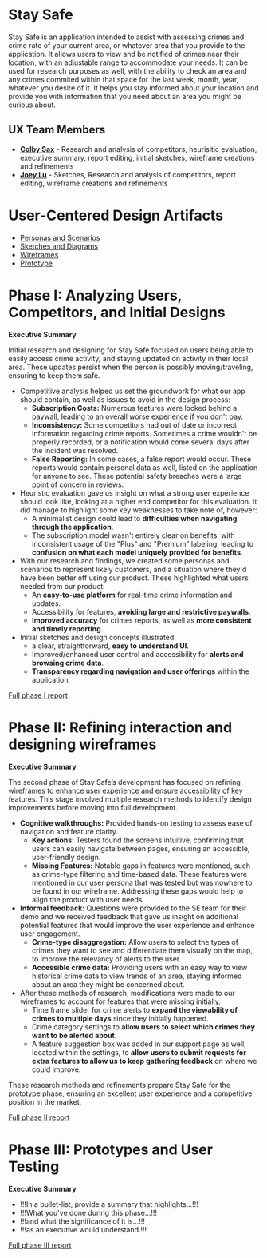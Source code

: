 # Stay Safe

Stay Safe is an application intended to assist with assessing crimes and crime rate of your current area, or whatever area that you provide to the application. It allows users to view and be notified of crimes near their location, with an adjustable range to accommodate your needs. It can be used for research purposes as well, with the ability to check an area and any crimes commited within that space for the last week, month, year, whatever you desire of it. It helps you stay informed about your location and provide you with information that you need about an area you might be curious about.

## UX Team Members

* **[Colby Sax](https://usabilityengineering.github.io/ux-journal-ChicoCJSax/)** - Research and analysis of competitors, heurisitic evaluation, executive summary, report editing, initial sketches, wireframe creations and refinements
* **[Joey Lu](https://usabilityengineering.github.io/ux-journal-thejoeyluu/)** - Sketches, Research and analysis of competitors, report editing, wireframe creations and refinements

# User-Centered Design Artifacts
 
* [Personas and Scenarios](personas/)
* [Sketches and Diagrams](sketches/)
* [Wireframes](wireframes/)
* [Prototype](#)

# Phase I: Analyzing Users, Competitors, and Initial Designs

**Executive Summary**

Initial research and designing for Stay Safe focused on users being able to easily access crime activity, and staying updated on activity in their local area. These updates persist when the person is possibly moving/traveling, ensuring to keep them safe.

- Competitive analysis helped us set the groundwork for what our app should contain, as well as issues to avoid in the design process:
  - **Subscription Costs:** Numerous features were locked behind a paywall, leading to an overall worse experience if you don't pay.
  - **Inconsistency:** Some competitors had out of date or incorrect information regarding crime reports. Sometimes a crime wouldn't be properly recorded, or a notification would come several days after the incident was resolved.
  - **False Reporting:** In some cases, a false report would occur. These reports would contain personal data as well, listed on the application for anyone to see. These potential safety breaches were a large point of concern in reviews.
- Heuristic evaluation gave us insight on what a strong user experience should look like, looking at a higher end competitor for this evaluation. It did manage to highlight some key weaknesses to take note of, however:
  - A minimalist design could lead to **difficulties when navigating through the application**.
  - The subscription model wasn't entirely clear on benefits, with inconsistent usage of the "Plus" and "Premium" labeling, leading to **confusion on what each model uniquely provided for benefits**.
- With our research and findings, we created some personas and scenarios to represent likely customers, and a situation where they'd have been better off using our product. These highlighted what users needed from our product:
  - An **easy-to-use platform** for real-time crime information and updates.
  - Accessibility for features, **avoiding large and restrictive paywalls**.
  - **Improved accuracy** for crimes reports, as well as **more consistent and timely reporting**.
- Initial sketches and design concepts illustrated:
  - a clear, straightforward, **easy to understand UI**.
  - Improved/enhanced user control and accessibility for **alerts and browsing crime data**.
  - **Transparency regarding navigation and user offerings** within the application.


[Full phase I report](phaseI/)

# Phase II: Refining interaction and designing wireframes

**Executive Summary**

The second phase of Stay Safe’s development has focused on refining wireframes to enhance user experience and ensure accessibility of key features. This stage involved multiple research methods to identify design improvements before moving into full development.

- **Cognitive walkthroughs:** Provided hands-on testing to assess ease of navigation and feature clarity.
  - **Key actions:** Testers found the screens intuitive, confirming that users can easily navigate between pages, ensuring an accessible, user-friendly design.
  - **Missing Features:** Notable gaps in features were mentioned, such as crime-type filtering and time-based data. These features were mentioned in our user persona that was tested but was nowhere to be found in our wireframe. Addressing these gaps would help to align the product with user needs.
- **Informal feedback:** Questions were provided to the SE team for their demo and we received feedback that gave us insight on additional potential features that would improve the user experience and enhance user engagement.
  - **Crime-type disaggregation:**  Allow users to select the types of crimes they want to see and differentiate them visually on the map, to improve the relevancy of alerts to the user.
  - **Accessible crime data:** Providing users with an easy way to view historical crime data to view trends of an area, staying informed about an area they might be concerned about.
- After these methods of research, modifications were made to our wireframes to account for features that were missing initially.
  - Time frame slider for crime alerts to **expand the viewability of crimes to multiple days** since they initially happened.
  - Crime category settings to **allow users to select which crimes they want to be alerted about**.
  - A feature suggestion box was added in our support page as well, located within the settings, to **allow users to submit requests for extra features to allow us to keep gathering feedback** on where we could improve.

These research methods and refinements prepare Stay Safe for the prototype phase, ensuring an excellent user experience and a competitive position in the market.


[Full phase II report](phaseII/)

# Phase III: Prototypes and User Testing

**Executive Summary**

* !!!In a bullet-list, provide a summary that highlights...!!!
* !!!What you've done during this phase...!!!
* !!!and what the significance of it is...!!!
* !!!as an executive would understand.!!!

[Full phase III report](phaseIII/)
